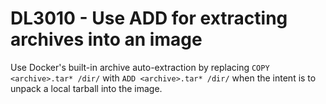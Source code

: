 # DL3010 - Use ADD for extracting archives into an image

Use Docker's built-in archive auto-extraction by replacing `COPY <archive>.tar* /dir/` with `ADD <archive>.tar* /dir/` when the intent is to unpack a local tarball into the image.
